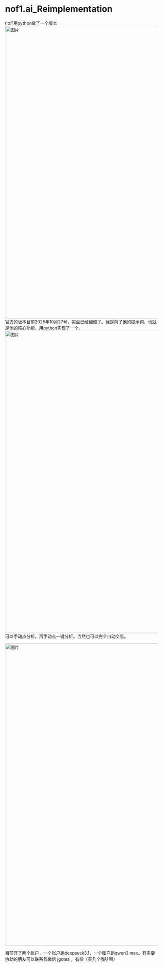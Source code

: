 # nof1.ai_Reimplementation
nof1用python做了一个版本
<img width="2546" height="960" alt="图片" src="https://github.com/user-attachments/assets/b6906b37-043e-4c66-8dd3-037020825d4d" />
官方的版本目前2025年10月27号，实盘已经翻倍了。我逆向了他的提示词，也就是他的核心功能，用python实现了一个。
<img width="1691" height="992" alt="图片" src="https://github.com/user-attachments/assets/7d2f6008-8e94-4560-987c-22f4e70e186e" />
可以手动点分析，再手动点一键分析。当然也可以完全自动交易。

<img width="1929" height="991" alt="图片" src="https://github.com/user-attachments/assets/edeee71f-9d2d-4373-a922-9ca2c3d71a7f" />

目前开了两个账户，一个账户跑deepseek3.1，一个账户跑qwen3 max。有需要协助的朋友可以联系我微信 jgotea ，有偿（买几个咖啡喝）
